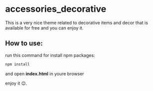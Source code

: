 # accessories_decorative

This is a very nice theme related to decorative items and decor that is available for free and you can enjoy it.

## How to use:
run this command for install npm packages:
```cmd
npm install
```

and open **index.html** in youre browser

enjoy it 😉.

